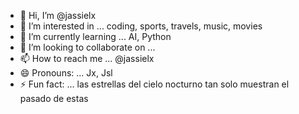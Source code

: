 - 👋 Hi, I’m @jassielx
- 👀 I’m interested in ... coding, sports, travels, music, movies
- 🌱 I’m currently learning ... AI, Python
- 💞️ I’m looking to collaborate on ... 
- 📫 How to reach me ... @jassielx
- 😄 Pronouns: ... Jx, Jsl
- ⚡ Fun fact: ... las estrellas del cielo nocturno tan solo muestran el pasado de estas

<!---
jassielx/jassielx is a ✨ special ✨ repository because its `README.md` (this file) appears on your GitHub profile.
You can click the Preview link to take a look at your changes.
--->
